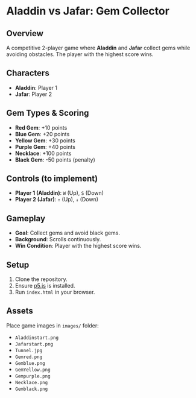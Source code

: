 # Aladdin vs Jafar: Gem Collector

## Overview
A competitive 2-player game where **Aladdin** and **Jafar** collect gems while avoiding obstacles. The player with the highest score wins.

## Characters
- **Aladdin**: Player 1
- **Jafar**: Player 2

## Gem Types & Scoring
- **Red Gem**: +10 points
- **Blue Gem**: +20 points
- **Yellow Gem**: +30 points
- **Purple Gem**: +40 points
- **Necklace**: +100 points
- **Black Gem**: -50 points (penalty)

## Controls (to implement)
- **Player 1 (Aladdin)**: `W` (Up), `S` (Down)
- **Player 2 (Jafar)**: `↑` (Up), `↓` (Down)

## Gameplay
- **Goal**: Collect gems and avoid black gems.
- **Background**: Scrolls continuously.
- **Win Condition**: Player with the highest score wins.

## Setup
1. Clone the repository.
2. Ensure [p5.js](https://p5js.org/) is installed.
3. Run `index.html` in your browser.

## Assets
Place game images in `images/` folder:
- `Aladdinstart.png`
- `Jafarstart.png`
- `Tunnel.jpg`
- `Gemred.png`
- `Gemblue.png`
- `GemYellow.png`
- `Gempurple.png`
- `Necklace.png`
- `Gemblack.png`
